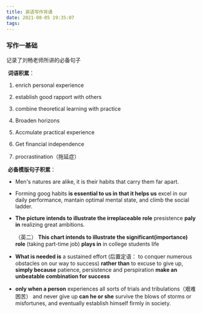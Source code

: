 ```yaml
---
title: 英语写作背诵
date: 2021-08-05 19:35:07
tags:
---
```


### 写作一基础

记录了刘畅老师所讲的必备句子

​	**词语积累**：

1. enrich personal experience

2. establish good  rapport with others

3. combine theoretical learning with practice
4. Broaden horizons
5. Accmulate practical experience
6. Get financial independence
7. procrastination（拖延症）



​	**必备模版句子积累**：

+ Men's natures are alike, it is their habits that carry them far apart.

+ Forming goog habits **is essential to us in that it helps us** excel in our daily performance, mantain optimal mental state, and climb the social ladder.

+ **The picture intends to illustrate the irreplaceable role** presistence  **paly in**  realizing great ambitions.

  （英二） **This chart intends to illustrate the significant(importance) role**  (taking  part-time job)  **plays in**  in college  students life

+ **What is needed is**  a sustained effort (后置定语： to  conquer numerous obstacles on  our way to success)  **rather than**  to excuse to give up,  **simply because** patience,   persistence and perspiration **make an unbeatable combination for success** 

+ **only when a person**  experiences all sorts of trials and tribulations（艰难困苦）  and never give up **can he or she** survive the blows of storms or misfortunes, and eventually establish himself firmly in society.  

  

  

  

  

  
